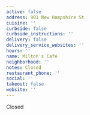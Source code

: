 ```yaml
---
active: false
address: 901 New Hampshire St
cuisine: ''
curbside: false
curbside_instructions: ''
delivery: false
delivery_service_websites: ''
hours: ''
name: Milton's Café
neighborhood: ''
notes: Closed
restaurant_phone: ''
social: ''
takeout: false
website: ''
---
```


Closed